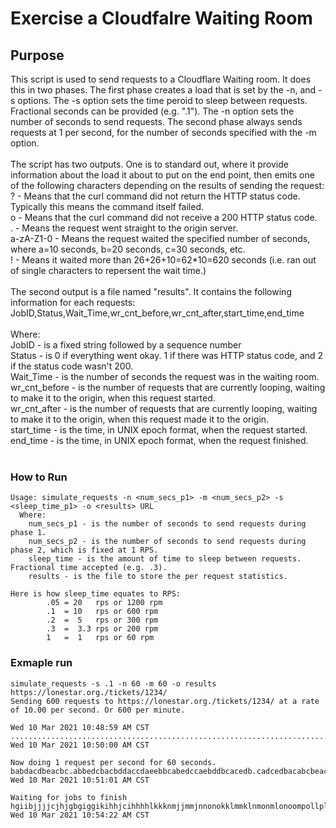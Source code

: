 # Exercise a Cloudfalre Waiting Room

## Purpose
This script is used to send requests to a Cloudflare Waiting room. It does this in two phases. The first phase creates a load that is set by the -n, and -s options. The -s option sets the time peroid to sleep between requests. Fractional seconds can be provided (e.g. ".1"). The -n option sets the number of seconds to send requests. The second phase always sends requests at 1 per second, for the number of seconds specified with the -m option.<br>
<br>
The script has two outputs. One is to standard out, where it provide information about the load it about to put on the end point, then emits one of the following characters depending on the results of sending the request:<br>
? - Means that the curl command did not return the HTTP status code. Typically this means the command itself failed.<br>
o - Means that the curl command did not receive a 200 HTTP status code.<br>
. - Means the request went straight to the origin server.<br>
a-zA-Z1-0 - Means the request waited the specified number of seconds, where a=10 seconds, b=20 seconds, c=30 seconds, etc.<br>
! - Means it waited more than 26+26+10=62*10=620 seconds (i.e. ran out of single characters to repersent the wait time.)<br>
<br>
The second output is a file named "results". It contains the following information for each requests:<br>
JobID,Status,Wait_Time,wr_cnt_before,wr_cnt_after,start_time,end_time<br>
<br>
 Where:<br>
     JobID - is a fixed string followed by a sequence number<br>
     Status - is 0 if everything went okay. 1 if there was HTTP status code, and 2 if the status code wasn't 200.<br>
     Wait_Time - is the number of seconds the request was in the waiting room.<br>
     wr_cnt_before - is the number of requests that are currently looping, waiting to make it to the origin, when this request started.<br>
     wr_cnt_after - is the number of requests that are currently looping, waiting to make it to the origin, when this request made it to the origin.<br>
     start_time - is the time, in UNIX epoch format, when the request started.<br>
     end_time - is the time, in UNIX epoch format, when the request finished.<br>
<br>
### How to Run
```
Usage: simulate_requests -n <num_secs_p1> -m <num_secs_p2> -s <sleep_time_p1> -o <results> URL
  Where:
    num_secs_p1 - is the number of seconds to send requests during phase 1.
    num_secs_p2 - is the number of seconds to send requests during phase 2, which is fixed at 1 RPS.
    sleep_time - is the amount of time to sleep between requests. Fractional time accepted (e.g. .3).
    results - is the file to store the per request statistics.

Here is how sleep_time equates to RPS:
        .05 = 20   rps or 1200 rpm
        .1  = 10   rps or 600 rpm
        .2  =  5   rps or 300 rpm
        .3  =  3.3 rps or 200 rpm
        1   =  1   rps or 60 rpm
```
### Exmaple run
```
simulate_requests -s .1 -n 60 -m 60 -o results https://lonestar.org./tickets/1234/
Sending 600 requests to https://lonestar.org./tickets/1234/ at a rate of 10.00 per second. Or 600 per minute.

Wed 10 Mar 2021 10:48:59 AM CST
...................................................................................................................a.aa.aa.a..
Wed 10 Mar 2021 10:50:00 AM CST

Now doing 1 request per second for 60 seconds.
babdacdbeacbc.abbedcbacbddaccdaeebbcabedccaebddbcacedb.cadcedbacabcbeacbbabdcdbaaebddcbcabeeadbcbacadedabbaacd.dabecbabbdecbdaegehgjkfjifggfihjhghhfhifkfj.gjighhgfiihgdihkffiejgjjigggjkijkk
Wed 10 Mar 2021 10:51:01 AM CST

Waiting for jobs to finish
hgiibjjjjcjhjgbgiggikihhjcihhhhlkkknmjjmmjnnonokklmmklnmonmlonoompollplommpmmpolpoqmponngoonqjimqmgjmmnkmogmqoiqpoqolmmqonghpppjpiopoopqomkqnnqgnmqnnppopnqrpptqtrrrrpsrqtrusrtsvusvsrrvstttrvsvsvussrtuwtvrtsvtrvsqunrmtrrrsqnqptvsuqturwsvstnmwuwtusvsvwsouspqtuuvsvrvwtwssvqtuuuwspvoxyzyyvwvzwxyxyyAzyyzABxBBzyxyxxBBACzzyxAvwsyzxztzvuvtCACyvxstuutvCw
Wed 10 Mar 2021 10:54:22 AM CST

```
